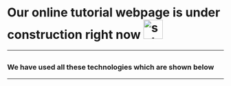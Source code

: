 # Our online tutorial webpage is under construction right now <img width="45" alt="schermafbeelding 2017-09-27 om 23 08 12" src="https://user-images.githubusercontent.com/7254997/30937972-c9632d04-a3d8-11e7-87f3-c44ce2b86d24.png">

---

## <!-- Live View [netflixColne](https://netflix-clone-nine-tawny.vercel.app/) -->

<!-- <img width="100" alt="schermafbeelding 2017-09-27 om 23 08 12" src="https://cdn.pixabay.com/animation/2023/05/28/16/56/16-56-27-962_512.gif"> -->

### We have used all these technologies which are shown below

<!-- 1. **`ReactJs`**
2. **`Bootstrap`**
3. **`Sass`**
4. **`HTML`**
5. **`Node`**
6. **`Express`**
7. **`PostgreSql`** -->

---
